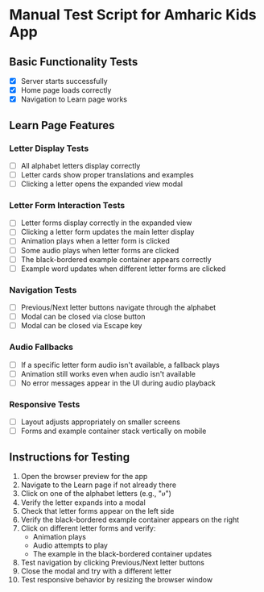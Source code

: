 # Manual Test Script for Amharic Kids App

## Basic Functionality Tests
- [x] Server starts successfully
- [x] Home page loads correctly
- [x] Navigation to Learn page works

## Learn Page Features

### Letter Display Tests
- [ ] All alphabet letters display correctly
- [ ] Letter cards show proper translations and examples
- [ ] Clicking a letter opens the expanded view modal

### Letter Form Interaction Tests
- [ ] Letter forms display correctly in the expanded view
- [ ] Clicking a letter form updates the main letter display
- [ ] Animation plays when a letter form is clicked
- [ ] Some audio plays when letter forms are clicked
- [ ] The black-bordered example container appears correctly
- [ ] Example word updates when different letter forms are clicked

### Navigation Tests
- [ ] Previous/Next letter buttons navigate through the alphabet
- [ ] Modal can be closed via close button
- [ ] Modal can be closed via Escape key

### Audio Fallbacks
- [ ] If a specific letter form audio isn't available, a fallback plays
- [ ] Animation still works even when audio isn't available
- [ ] No error messages appear in the UI during audio playback

### Responsive Tests
- [ ] Layout adjusts appropriately on smaller screens
- [ ] Forms and example container stack vertically on mobile

## Instructions for Testing

1. Open the browser preview for the app
2. Navigate to the Learn page if not already there
3. Click on one of the alphabet letters (e.g., "ሀ")
4. Verify the letter expands into a modal
5. Check that letter forms appear on the left side
6. Verify the black-bordered example container appears on the right
7. Click on different letter forms and verify:
   - Animation plays
   - Audio attempts to play
   - The example in the black-bordered container updates
8. Test navigation by clicking Previous/Next letter buttons
9. Close the modal and try with a different letter
10. Test responsive behavior by resizing the browser window
